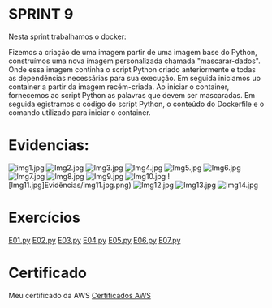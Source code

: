 # SPRINT 9
Nesta sprint trabalhamos o docker:

Fizemos a criação de uma imagem  partir de uma imagem base do Python, construímos uma nova imagem personalizada chamada "mascarar-dados". Onde essa imagem continha o script Python criado anteriormente e todas as dependências necessárias para sua execução.
Em seguida iniciamos uo container a partir da imagem recém-criada. Ao iniciar o container, fornecemos ao script Python as palavras que devem ser mascaradas.
Em seguida egistramos o código do script Python, o conteúdo do Dockerfile e o comando utilizado para iniciar o container.

# Evidencias:
![img1.jpg](Evidências/img1.jpg.png)
![Img2.jpg](Evidências/img2.jpg.png)
![Img3.jpg](Evidências/img3.jpg.png)
![Img4.jpg](Evidências/img4.jpg.png)
![Img5.jpg](Evidências/img5.jpg.png)
![Img6.jpg](Evidências/img6.jpg.png)
![Img7.jpg](Evidências/img7.jpg.png)
![Img8.jpg](Evidências/img8.jpg.png)
![Img9.jpg](Evidências/img9.jpg.png)
![Img10.jpg](Evidências/img10.jpg.png)
![Img11.jpg]Evidências/img11.jpg.png)
![Img12.jpg](Evidências/img12.jpg.png)
![Img13.jpg](Evidências/img13.jpg.png)
![Img14.jpg](Evidências/img14.jpg.png)


 
# Exercícios

[E01.py](Exercício/E01.py)
[E02.py](Exercício/E02.py)
[E03.py](Exercício/E03.py)
[E04.py](Exercício/E04.py)
[E05.py](Exercício/E05.py)
[E06.py](Exercício/E06.py)
[E07.py](Exercício/E07.py)



# Certificado
Meu certificado da AWS
[Certificados AWS](Certificado/AWS-4.png)

